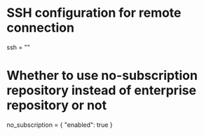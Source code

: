 <!-- BEGIN_TF_DOCS -->

# SSH configuration for remote connection
ssh = ""

# Whether to use no-subscription repository instead of enterprise repository or not
no_subscription = {
  "enabled": true
}
<!-- END_TF_DOCS -->